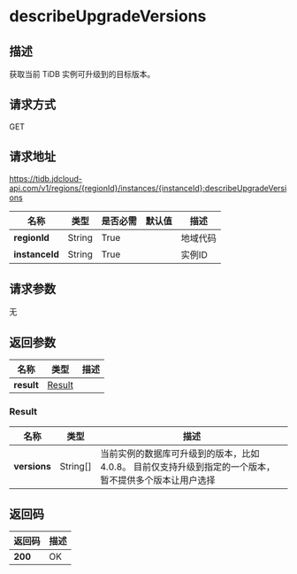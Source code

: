 # describeUpgradeVersions


## 描述
获取当前 TiDB 实例可升级到的目标版本。

## 请求方式
GET

## 请求地址
https://tidb.jdcloud-api.com/v1/regions/{regionId}/instances/{instanceId}:describeUpgradeVersions

|名称|类型|是否必需|默认值|描述|
|---|---|---|---|---|
|**regionId**|String|True| |地域代码|
|**instanceId**|String|True| |实例ID|

## 请求参数
无


## 返回参数
|名称|类型|描述|
|---|---|---|
|**result**|[Result](describeupgradeversions#result)| |

### <div id="result">Result</div>
|名称|类型|描述|
|---|---|---|
|**versions**|String[]|当前实例的数据库可升级到的版本，比如4.0.8。 目前仅支持升级到指定的一个版本，暂不提供多个版本让用户选择|

## 返回码
|返回码|描述|
|---|---|
|**200**|OK|
